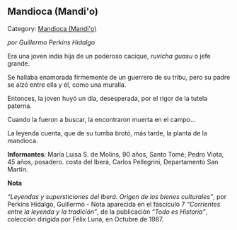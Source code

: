 ## Mandioca (Mandi'o)

Category: [Mandioca (Mandi'o)](http://descubrircorrientes.com.ar/2012/index.php/774-cultura/8-leyenda-y-tradicion/leyendas-y-supersticiones-del-ibera/c1-origen-de-los-bienes-culturales/la-mandio-mandioca)

_por Guillermo Perkins Hidalgo_

Era una joven india hija de un poderoso cacique, _ruvicha guasu_ o jefe grande.

Se hallaba enamorada firmemente de un guerrero de su tribu, pero su padre se alzó entre ella y él, como una muralla.

Entonces, la joven huyó un día, desesperada, por el rigor de la tutela paterna.

Cuando la fueron a buscar, la encontraron muerta en el campo...

La leyenda cuenta, que de su tumba brotó, más tarde, la planta de la mandioca.

**Informantes**: María Luisa S. de Molins, 90 años, Santo Tomé; Pedro Viota, 45 años, posadero. costa del Iberá, Carlos Pellegrini, Departamento San Martín.

**Nota**

_“Leyendas y supersticiones del Iberá. Origen de los bienes culturales”_, por Perkins Hidalgo, Guillermo - Nota aparecida en el fascículo 7 _“Corrientes entre la leyenda y la tradición”_, de la publicación _“Todo es Historia”_, colección dirigida por Félix Luna, en Octubre de 1987.